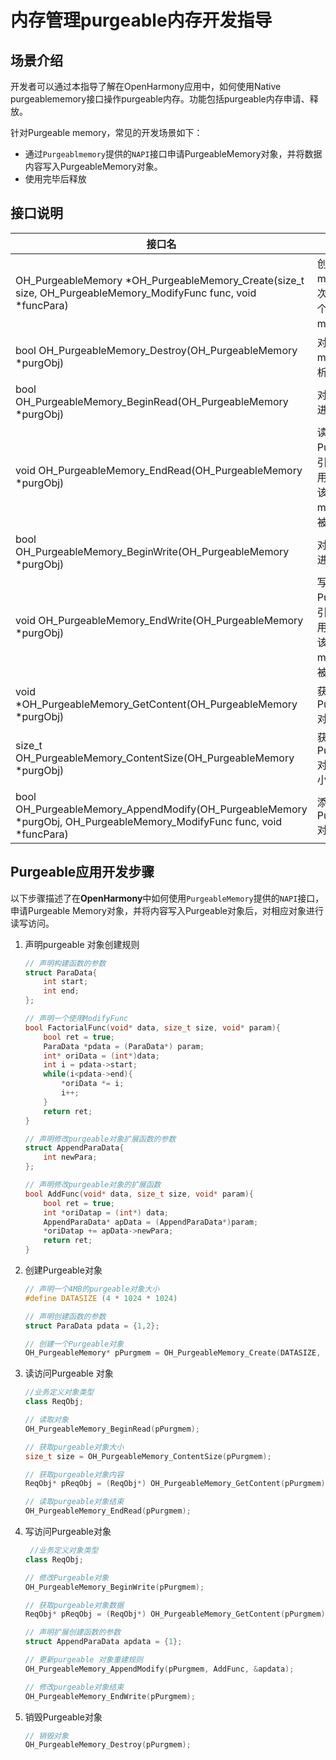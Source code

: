 # 内存管理purgeable内存开发指导

## 场景介绍

开发者可以通过本指导了解在OpenHarmony应用中，如何使用Native purgeablememory接口操作purgeable内存。功能包括purgeable内存申请、释放。


针对Purgeable memory，常见的开发场景如下：

* 通过`Purgeablmemory`提供的`NAPI`接口申请PurgeableMemory对象，并将数据内容写入PurgeableMemory对象。
* 使用完毕后释放

## 接口说明

| 接口名 | 描述 | 
| -------- | -------- |
| OH_PurgeableMemory \*OH_PurgeableMemory_Create(size_t size, OH_PurgeableMemory_ModifyFunc func, void \*funcPara) | 创建Purgeable memory对象，每次调用都会产生一个新的Purgeable memory对象。 | 
| bool OH_PurgeableMemory_Destroy(OH_PurgeableMemory \*purgObj) | 对Purgeable memory对象进行析构操作。 | 
| bool OH_PurgeableMemory_BeginRead(OH_PurgeableMemory \*purgObj) | 对purgeable对象进行读访问。 | 
| void OH_PurgeableMemory_EndRead(OH_PurgeableMemory \*purgObj) | 读操作结束，将Purgeable对象的引用计数减1，当引用计数为0的时候， 该Purgeable memory对象可以被系统回收。 | 
|bool OH_PurgeableMemory_BeginWrite(OH_PurgeableMemory \*purgObj) | 对purgeable对象进行写访问。|
|void OH_PurgeableMemory_EndWrite(OH_PurgeableMemory \*purgObj)|写操作结束，将Purgeable对象的引用计数减1，当引用计数为0的时候，该Purgeable memory对象可以被系统回收。|
|void \*OH_PurgeableMemory_GetContent(OH_PurgeableMemory \*purgObj)|获取PurgeableMemory对象内存数据。|
|size_t OH_PurgeableMemory_ContentSize(OH_PurgeableMemory \*purgObj)|获取PurgeableMemory对象内存数据大小。|
|bool OH_PurgeableMemory_AppendModify(OH_PurgeableMemory \*purgObj, OH_PurgeableMemory_ModifyFunc func, void \*funcPara)|添加PurgeableMemory对象的修改方法。|


## Purgeable应用开发步骤

以下步骤描述了在**OpenHarmony**中如何使用`PurgeableMemory`提供的`NAPI`接口，申请Purgeable Memory对象，并将内容写入Purgeable对象后，对相应对象进行读写访问。

1. 声明purgeable 对象创建规则
    ```c++
    // 声明构建函数的参数
    struct ParaData{
        int start;
        int end;
    };

    // 声明一个使用ModifyFunc
    bool FactorialFunc(void* data, size_t size, void* param){
        bool ret = true;
        ParaData *pdata = (ParaData*) param;
        int* oriData = (int*)data;
        int i = pdata->start;
        while(i<pdata->end){
            *oriData *= i;
            i++;
        }
        return ret;
    }

    // 声明修改purgeable对象扩展函数的参数
    struct AppendParaData{
        int newPara;
    };

    // 声明修改purgeable对象的扩展函数
    bool AddFunc(void* data, size_t size, void* param){
        bool ret = true;
        int *oriDatap = (int*) data;
        AppendParaData* apData = (AppendParaData*)param;
        *oriDatap += apData->newPara;
        return ret;
    }
    ```
2. 创建Purgeable对象
    ```c++
    // 声明一个4MB的purgeable对象大小
    #define DATASIZE (4 * 1024 * 1024)

    // 声明创建函数的参数
    struct ParaData pdata = {1,2};

    // 创建一个Purgeable对象
    OH_PurgeableMemory* pPurgmem = OH_PurgeableMemory_Create(DATASIZE, FactorialFunc, &pdata);
    ```

3. 读访问Purgeable 对象
    ```c++
    //业务定义对象类型
    class ReqObj;

    // 读取对象
    OH_PurgeableMemory_BeginRead(pPurgmem);

    // 获取purgeable对象大小
    size_t size = OH_PurgeableMemory_ContentSize(pPurgmem);

    // 获取purgeable对象内容
    ReqObj* pReqObj = (ReqObj*) OH_PurgeableMemory_GetContent(pPurgmem);

    // 读取purgeable对象结束
    OH_PurgeableMemory_EndRead(pPurgmem);
    ```

4. 写访问Purgeable对象
    ```c++
     //业务定义对象类型
    class ReqObj;

    // 修改Purgeable对象
    OH_PurgeableMemory_BeginWrite(pPurgmem);

    // 获取purgeable对象数据
    ReqObj* pReqObj = (ReqObj*) OH_PurgeableMemory_GetContent(pPurgmem);

    // 声明扩展创建函数的参数
    struct AppendParaData apdata = {1};

    // 更新purgeable 对象重建规则
    OH_PurgeableMemory_AppendModify(pPurgmem, AddFunc, &apdata);

    // 修改purgeable对象结束
    OH_PurgeableMemory_EndWrite(pPurgmem);
    ```

5. 销毁Purgeable对象
    ```c++
    // 销毁对象
    OH_PurgeableMemory_Destroy(pPurgmem);
    ```